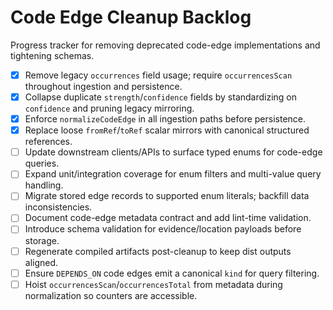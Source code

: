 # Code Edge Cleanup Backlog

Progress tracker for removing deprecated code-edge implementations and tightening schemas.

- [x] Remove legacy `occurrences` field usage; require `occurrencesScan` throughout ingestion and persistence.
- [x] Collapse duplicate `strength`/`confidence` fields by standardizing on `confidence` and pruning legacy mirroring.
- [x] Enforce `normalizeCodeEdge` in all ingestion paths before persistence.
- [x] Replace loose `fromRef`/`toRef` scalar mirrors with canonical structured references.
- [ ] Update downstream clients/APIs to surface typed enums for code-edge queries.
- [ ] Expand unit/integration coverage for enum filters and multi-value query handling.
- [ ] Migrate stored edge records to supported enum literals; backfill data inconsistencies.
- [ ] Document code-edge metadata contract and add lint-time validation.
- [ ] Introduce schema validation for evidence/location payloads before storage.
- [ ] Regenerate compiled artifacts post-cleanup to keep dist outputs aligned.
- [ ] Ensure `DEPENDS_ON` code edges emit a canonical `kind` for query filtering.
- [ ] Hoist `occurrencesScan`/`occurrencesTotal` from metadata during normalization so counters are accessible.

